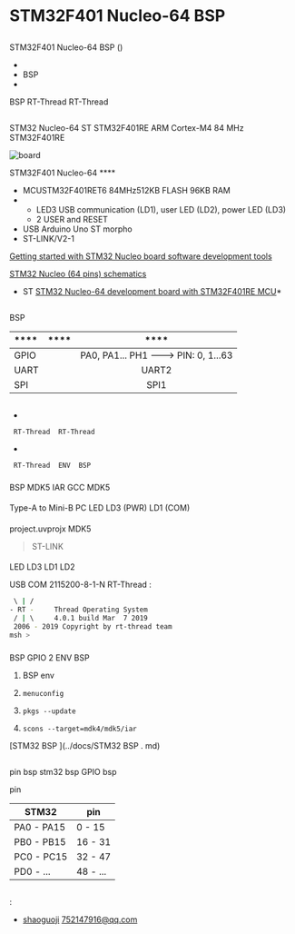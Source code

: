 # STM32F401 Nucleo-64  BSP 

## 

 STM32F401 Nucleo-64  BSP () 



- 
- BSP 
- 

 BSP RT-Thread  RT-Thread 

## 

STM32 Nucleo-64  ST  STM32F401RE  ARM Cortex-M4  84 MHz STM32F401RE 



![board](figures/board.jpg)

STM32F401 Nucleo-64  **** 

- MCUSTM32F401RET6 84MHz512KB FLASH 96KB RAM
- 
  - LED3 USB communication (LD1), user LED (LD2), power LED (LD3) 
  - 2 USER and RESET 
- USB Arduino Uno  ST morpho 
-  ST-LINK/V2-1 

[Getting started with STM32 Nucleo board software development tools](https://www.st.com/resource/en/user_manual/dm00105928.pdf)

[STM32 Nucleo (64 pins) schematics](https://www.st.com/resource/en/schematic_pack/nucleo_64pins_sch.zip)

* ST [STM32 Nucleo-64 development board with STM32F401RE MCU](https://www.st.com/zh/evaluation-tools/nucleo-f401re.html)*

## 

 BSP 

| ****   | **** |               ****                 |
| :------------ | :----------: | :-----------------------------------: |
| GPIO          |          | PA0, PA1... PH1 ---> PIN: 0, 1...63    |
| UART          |          |              UART2                     |
| SPI           |          |              SPI1                      |

## 



- 

     RT-Thread  RT-Thread  

- 

     RT-Thread  ENV  BSP 


### 

 BSP  MDK5  IAR  GCC  MDK5 

#### 

 Type-A to Mini-B  PC  LED LD3 (PWR)  LD1 (COM) 

#### 

 project.uvprojx  MDK5 

>  ST-LINK 

#### 

 LED  LD3  LD1  LD2 

USB  COM  2115200-8-1-N RT-Thread :

```bash
 \ | /
- RT -     Thread Operating System
 / | \     4.0.1 build Mar  7 2019
 2006 - 2019 Copyright by rt-thread team
msh >
```
### 

 BSP  GPIO   2  ENV  BSP 

1.  BSP  env 

2.  `menuconfig` 

3.  `pkgs --update` 

4.  `scons --target=mdk4/mdk5/iar` 

 [STM32  BSP ](../docs/STM32  BSP . md)

## 

 pin  bsp  stm32 bsp  GPIO  bsp 

pin 

| STM32   |  pin |
|--------------|--------------|
| PA0 - PA15   | 0 - 15       | 
| PB0 - PB15   | 16 - 31      | 
| PC0 - PC15   | 32 - 47      |
| PD0 - ...    | 48 - ...     |  

## 

:

- [shaoguoji](https://github.com/shaoguoji) <752147916@qq.com>